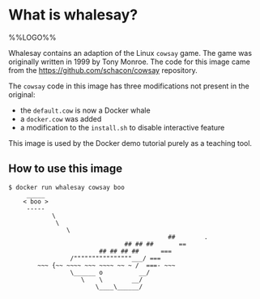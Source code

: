 # What is whalesay?

%%LOGO%%

Whalesay contains an adaption of the Linux `cowsay` game. The game was originally written in 1999 by Tony Monroe. The code for this image came from the https://github.com/schacon/cowsay repository. 

The `cowsay` code in this image has three modifications not present in the original:

* the `default.cow` is now a Docker whale
* a `docker.cow` was added
* a modification to the `install.sh` to disable interactive feature

This image is used by the Docker demo tutorial purely as a teaching tool.


## How to use this image

	$ docker run whalesay cowsay boo
		 _____ 
		< boo >
		 ----- 
				\
				 \
					\     
												##        .            
									## ## ##       ==            
							 ## ## ## ##      ===            
					 /""""""""""""""""___/ ===        
			~~~ {~~ ~~~~ ~~~ ~~~~ ~~ ~ /  ===- ~~~   
					 \______ o          __/            
						\    \        __/             
							\____\______/   


